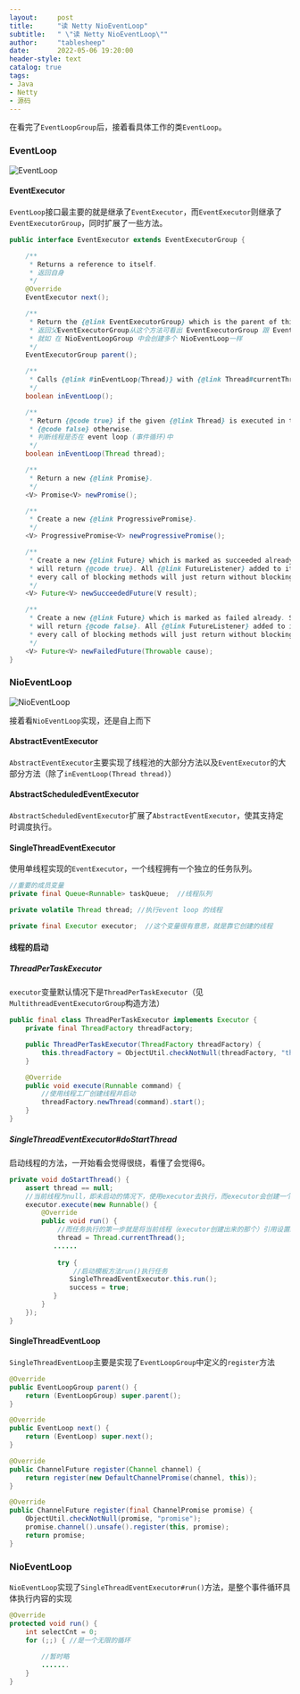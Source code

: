 ```yaml
---
layout:     post
title:      "读 Netty NioEventLoop"
subtitle:   " \"读 Netty NioEventLoop\""
author:     "tablesheep"
date:       2022-05-06 19:20:00
header-style: text
catalog: true
tags:
- Java
- Netty
- 源码
---
```








在看完了`EventLoopGroup`后，接着看具体工作的类`EventLoop`。

### EventLoop

![EventLoop](/img/post/netty/EventLoop.png)

#### EventExecutor

`EventLoop`接口最主要的就是继承了`EventExecutor`，而`EventExecutor`则继承了`EventExecutorGroup`，同时扩展了一些方法。

```java
public interface EventExecutor extends EventExecutorGroup {

    /**
     * Returns a reference to itself.
     * 返回自身
     */
    @Override
    EventExecutor next();

    /**
     * Return the {@link EventExecutorGroup} which is the parent of this {@link EventExecutor},
     * 返回父EventExecutorGroup从这个方法可看出 EventExecutorGroup 跟 EventExecutor 是父子关系
     * 就如 在 NioEventLoopGroup 中会创建多个 NioEventLoop一样
     */
    EventExecutorGroup parent();

    /**
     * Calls {@link #inEventLoop(Thread)} with {@link Thread#currentThread()} as argument
     */
    boolean inEventLoop();

    /**
     * Return {@code true} if the given {@link Thread} is executed in the event loop,
     * {@code false} otherwise.
     * 判断线程是否在 event loop (事件循环)中
     */
    boolean inEventLoop(Thread thread);

    /**
     * Return a new {@link Promise}.
     */
    <V> Promise<V> newPromise();

    /**
     * Create a new {@link ProgressivePromise}.
     */
    <V> ProgressivePromise<V> newProgressivePromise();

    /**
     * Create a new {@link Future} which is marked as succeeded already. So {@link Future#isSuccess()}
     * will return {@code true}. All {@link FutureListener} added to it will be notified directly. Also
     * every call of blocking methods will just return without blocking.
     */
    <V> Future<V> newSucceededFuture(V result);

    /**
     * Create a new {@link Future} which is marked as failed already. So {@link Future#isSuccess()}
     * will return {@code false}. All {@link FutureListener} added to it will be notified directly. Also
     * every call of blocking methods will just return without blocking.
     */
    <V> Future<V> newFailedFuture(Throwable cause);
}
```



### NioEventLoop

![NioEventLoop](/img/post/netty/NioEventLoop.png)



接着看`NioEventLoop`实现，还是自上而下

#### AbstractEventExecutor

`AbstractEventExecutor`主要实现了线程池的大部分方法以及`EventExecutor`的大部分方法（除了`inEventLoop(Thread thread)`）



#### AbstractScheduledEventExecutor

`AbstractScheduledEventExecutor`扩展了`AbstractEventExecutor`，使其支持定时调度执行。



#### SingleThreadEventExecutor

使用单线程实现的`EventExecutor`，一个线程拥有一个独立的任务队列。

```java
//重要的成员变量 
private final Queue<Runnable> taskQueue;  //线程队列

private volatile Thread thread; //执行event loop 的线程

private final Executor executor;  //这个变量很有意思，就是靠它创建的线程
```



#### 线程的启动

##### ThreadPerTaskExecutor

`executor`变量默认情况下是`ThreadPerTaskExecutor`（见`MultithreadEventExecutorGroup`构造方法）

```java
public final class ThreadPerTaskExecutor implements Executor {
    private final ThreadFactory threadFactory;

    public ThreadPerTaskExecutor(ThreadFactory threadFactory) {
        this.threadFactory = ObjectUtil.checkNotNull(threadFactory, "threadFactory");
    }

    @Override
    public void execute(Runnable command) {
        //使用线程工厂创建线程并启动
        threadFactory.newThread(command).start();
    }
}
```

##### SingleThreadEventExecutor#doStartThread

启动线程的方法，一开始看会觉得很绕，看懂了会觉得6。

```java
private void doStartThread() {
    assert thread == null;
    //当前线程为null，即未启动的情况下，使用executor去执行，而executor会创建一个新的线程去执行
    executor.execute(new Runnable() {
        @Override
        public void run() {
            //而任务执行的第一步就是将当前线程（executor创建出来的那个）引用设置给 thread变量（EventLoop持有的线程）
            thread = Thread.currentThread();
           ......
               
            try {
                //启动模板方法run()执行任务
               SingleThreadEventExecutor.this.run();
               success = true;
           } 
        }
    });
}
```







#### SingleThreadEventLoop

`SingleThreadEventLoop`主要是实现了`EventLoopGroup`中定义的`register`方法

```java
@Override
public EventLoopGroup parent() {
    return (EventLoopGroup) super.parent();
}

@Override
public EventLoop next() {
    return (EventLoop) super.next();
}

@Override
public ChannelFuture register(Channel channel) {
    return register(new DefaultChannelPromise(channel, this));
}

@Override
public ChannelFuture register(final ChannelPromise promise) {
    ObjectUtil.checkNotNull(promise, "promise");
    promise.channel().unsafe().register(this, promise);
    return promise;
}
```



### NioEventLoop

`NioEventLoop`实现了`SingleThreadEventExecutor#run()`方法，是整个事件循环具体执行内容的实现

```java
@Override
protected void run() {
    int selectCnt = 0;
    for (;;) { //是一个无限的循环
 
        //暂时略
        .......
    }
}
```



